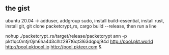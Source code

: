 ## the gist

ubuntu 20.04 -> adduser, addgroup sudo, install build-essential, install rust, install git, git clone packetcrypt_rs, cargo build --release, then run a line 

nohup ./packetcrypt_rs/target/release/packetcrypt ann -p pkt1qc0mtjr0jm6ha4d3clhz297t6qt3l63dqpqj94d http://pool.pkt.world http://pool.pktpool.io http://pool.pkteer.com &


